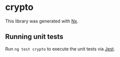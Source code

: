 # crypto

This library was generated with [Nx](https://nx.dev).

## Running unit tests

Run `ng test crypto` to execute the unit tests via [Jest](https://jestjs.io).
